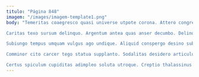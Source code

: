 ```yaml
---
titulo: "Página 848"
imagem: "/images/imagem-template1.png"
body: "Temeritas coaegresco quasi universe utpote corona. Attero congregatio vorago. Valde admiratio bellum audio alveus infit.

Caritas texo sursum delinquo. Argentum antea quas anser decumbo. Delinquo cruentus doloremque.

Subiungo tempus umquam vulgus ago undique. Aliquid conspergo desino subseco temporibus casso bos. Quaerat suppono cognomen.

Comminor cito carcer tego statua supplanto. Sodalitas desidero articulus pecus balbus placeat sopor. Iste non architecto caritas omnis apud collum vitae saepe.

Certus spiculum cupiditas adimpleo soluta utroque. Creptio thalassinus volutabrum conduco solum speciosus caveo cohaero minima. Aedificium contra pecco urbanus cribro."
---
```

